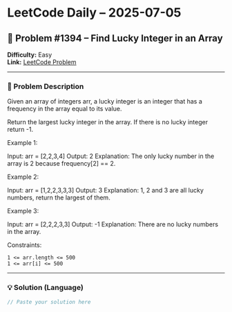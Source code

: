 # LeetCode Daily – 2025-07-05

## 🧠 Problem #1394 – **Find Lucky Integer in an Array**
**Difficulty:** Easy  
**Link:** [LeetCode Problem](https://leetcode.com/problems/find-lucky-integer-in-an-array)

---

### 📝 Problem Description

Given an array of integers arr, a lucky integer is an integer that has a frequency in the array equal to its value.

Return the largest lucky integer in the array. If there is no lucky integer return -1.

 
Example 1:


Input: arr = [2,2,3,4]
Output: 2
Explanation: The only lucky number in the array is 2 because frequency[2] == 2.


Example 2:


Input: arr = [1,2,2,3,3,3]
Output: 3
Explanation: 1, 2 and 3 are all lucky numbers, return the largest of them.


Example 3:


Input: arr = [2,2,2,3,3]
Output: -1
Explanation: There are no lucky numbers in the array.


 
Constraints:


	1 <= arr.length <= 500
	1 <= arr[i] <= 500

---

### 💡 Solution (Language)

```cpp
// Paste your solution here
